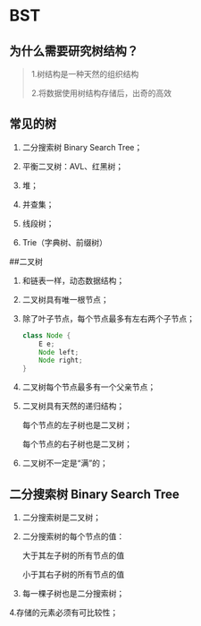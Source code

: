 # BST

## 为什么需要研究树结构？

> 1.树结构是一种天然的组织结构
>
> 2.将数据使用树结构存储后，出奇的高效

## 常见的树

1. 二分搜索树 Binary Search Tree；

2. 平衡二叉树：AVL、红黑树；

3. 堆；

4. 并查集；

5. 线段树；

6. Trie（字典树、前缀树）

##二叉树

1. 和链表一样，动态数据结构；

2. 二叉树具有唯一根节点；

3. 除了叶子节点，每个节点最多有左右两个子节点；

   ```java
   class Node {
       E e;
       Node left;
       Node right;
   }
   ```

4. 二叉树每个节点最多有一个父亲节点；

5. 二叉树具有天然的递归结构；

   每个节点的左子树也是二叉树；

   每个节点的右子树也是二叉树；

6. 二叉树不一定是“满”的；

## 二分搜索树 Binary Search Tree

1. 二分搜索树是二叉树；

2. 二分搜索树的每个节点的值：

   大于其左子树的所有节点的值

   小于其右子树的所有节点的值

3. 每一棵子树也是二分搜索树；

4.存储的元素必须有可比较性；

